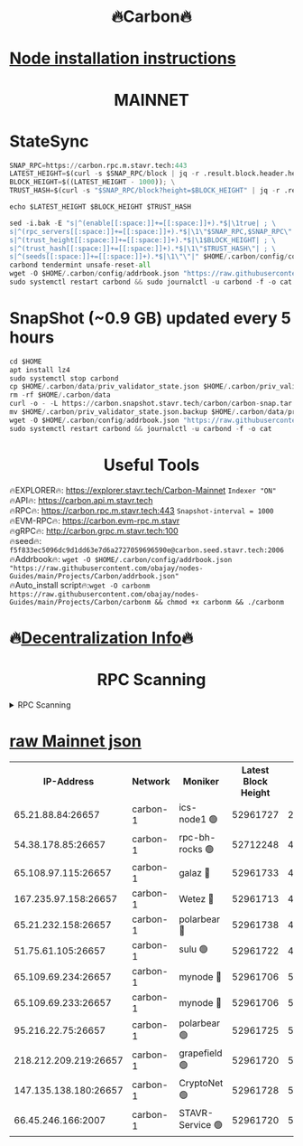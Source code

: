 <h1 align="center"> 🔥Carbon🔥</h1>

[Node installation instructions](https://github.com/obajay/nodes-Guides/tree/main/Projects/Carbon)
=
<h1 align="center"> MAINNET</h1>

# StateSync
```python
SNAP_RPC=https://carbon.rpc.m.stavr.tech:443
LATEST_HEIGHT=$(curl -s $SNAP_RPC/block | jq -r .result.block.header.height); \
BLOCK_HEIGHT=$((LATEST_HEIGHT - 1000)); \
TRUST_HASH=$(curl -s "$SNAP_RPC/block?height=$BLOCK_HEIGHT" | jq -r .result.block_id.hash)

echo $LATEST_HEIGHT $BLOCK_HEIGHT $TRUST_HASH

sed -i.bak -E "s|^(enable[[:space:]]+=[[:space:]]+).*$|\1true| ; \
s|^(rpc_servers[[:space:]]+=[[:space:]]+).*$|\1\"$SNAP_RPC,$SNAP_RPC\"| ; \
s|^(trust_height[[:space:]]+=[[:space:]]+).*$|\1$BLOCK_HEIGHT| ; \
s|^(trust_hash[[:space:]]+=[[:space:]]+).*$|\1\"$TRUST_HASH\"| ; \
s|^(seeds[[:space:]]+=[[:space:]]+).*$|\1\"\"|" $HOME/.carbon/config/config.toml
carbond tendermint unsafe-reset-all
wget -O $HOME/.carbon/config/addrbook.json "https://raw.githubusercontent.com/obajay/nodes-Guides/main/Projects/Carbon/addrbook.json"
sudo systemctl restart carbond && sudo journalctl -u carbond -f -o cat
```
# SnapShot (~0.9 GB) updated every 5 hours
```python
cd $HOME
apt install lz4
sudo systemctl stop carbond
cp $HOME/.carbon/data/priv_validator_state.json $HOME/.carbon/priv_validator_state.json.backup
rm -rf $HOME/.carbon/data
curl -o - -L https://carbon.snapshot.stavr.tech/carbon/carbon-snap.tar.lz4 | lz4 -c -d - | tar -x -C $HOME/.carbon --strip-components 2
mv $HOME/.carbon/priv_validator_state.json.backup $HOME/.carbon/data/priv_validator_state.json
wget -O $HOME/.carbon/config/addrbook.json "https://raw.githubusercontent.com/obajay/nodes-Guides/main/Projects/Carbon/addrbook.json"
sudo systemctl restart carbond && journalctl -u carbond -f -o cat
```

 <h1 align="center"> Useful Tools</h1>

🔥EXPLORER🔥:     https://explorer.stavr.tech/Carbon-Mainnet        `Indexer "ON"` \
🔥API🔥:          https://carbon.api.m.stavr.tech \
🔥RPC🔥:          https://carbon.rpc.m.stavr.tech:443              `Snapshot-interval = 1000` \
🔥EVM-RPC🔥:      https://carbon.evm-rpc.m.stavr \
🔥gRPC🔥:         http://carbon.grpc.m.stavr.tech:100 \
🔥seed🔥:      `f5f833ec5096dc9d1dd63e7d6a2727059696590e@carbon.seed.stavr.tech:2006` \
🔥Addrbook🔥:  `wget -O $HOME/.carbon/config/addrbook.json "https://raw.githubusercontent.com/obajay/nodes-Guides/main/Projects/Carbon/addrbook.json"` \
🔥Auto_install script🔥:`wget -O carbonm https://raw.githubusercontent.com/obajay/nodes-Guides/main/Projects/Carbon/carbonm && chmod +x carbonm && ./carbonm`

🔥[Decentralization Info](https://github.com/obajay/StateSync-snapshots/tree/main/Projects/Carbon/Decentralization)🔥
=
<h1 align="center"> RPC Scanning</h1>

<details>
<summary>RPC Scanning</summary>

<h2 align="center"> We scan nodes in real time every 4 hours. And we provide the final result of RPC endpoints.
We cannot influence the operation of these nodes in any way. </h2>


```python
If Voting Power is higher than 0 --> then the Node is a validator of the network and may be subject to attack and be a potential threat to the chain.
```
```python
We marked such validators with a red symbol
```

</details>

[raw Mainnet json](https://rpc-check.carbonm.stavr.tech/carbonm/rpc-carbonm-result.json)
=


<table><tr><th>IP-Address</th><th>Network</th><th>Moniker</th><th>Latest Block Height</th><th>Earliest Block Height</th><th>Catching Up</th><th>Tx Index</th><th>Voting Power</th><th>Scan Time</th></tr><tr><td>65.21.88.84:26657</td><td>carbon-1</td><td>ics-node1 🟢</td><td>52961727</td><td>21164241</td><td>False</td><td>off</td><td>0</td><td>2024-01-28T14:46:05.436174955UTC</td></tr><tr><td>54.38.178.85:26657</td><td>carbon-1</td><td>rpc-bh-rocks 🟢</td><td>52712248</td><td>45292001</td><td>False</td><td>on</td><td>0</td><td>2024-01-28T14:46:29.281317107UTC</td></tr><tr><td>65.108.97.115:26657</td><td>carbon-1</td><td>galaz 🔴</td><td>52961733</td><td>47374001</td><td>False</td><td>on</td><td>11236196050</td><td>2024-01-28T14:46:16.320869692UTC</td></tr><tr><td>167.235.97.158:26657</td><td>carbon-1</td><td>Wetez 🔴</td><td>52961713</td><td>48067570</td><td>False</td><td>on</td><td>1329958415</td><td>2024-01-28T14:45:40.291386992UTC</td></tr><tr><td>65.21.232.158:26657</td><td>carbon-1</td><td>polarbear 🔴</td><td>52961738</td><td>48126001</td><td>False</td><td>on</td><td>10843288632</td><td>2024-01-28T14:46:24.845884468UTC</td></tr><tr><td>51.75.61.105:26657</td><td>carbon-1</td><td>sulu 🟢</td><td>52961722</td><td>48742001</td><td>False</td><td>on</td><td>0</td><td>2024-01-28T14:45:56.519017052UTC</td></tr><tr><td>65.109.69.234:26657</td><td>carbon-1</td><td>mynode 🔴</td><td>52961706</td><td>50560001</td><td>False</td><td>off</td><td>12836498171</td><td>2024-01-28T14:45:23.572732328UTC</td></tr><tr><td>65.109.69.233:26657</td><td>carbon-1</td><td>mynode 🔴</td><td>52961706</td><td>50610001</td><td>False</td><td>off</td><td>8715149217</td><td>2024-01-28T14:45:23.188522855UTC</td></tr><tr><td>95.216.22.75:26657</td><td>carbon-1</td><td>polarbear 🟢</td><td>52961725</td><td>52338001</td><td>False</td><td>on</td><td>0</td><td>2024-01-28T14:46:03.037148017UTC</td></tr><tr><td>218.212.209.219:26657</td><td>carbon-1</td><td>grapefield 🟢</td><td>52961720</td><td>52371001</td><td>False</td><td>on</td><td>0</td><td>2024-01-28T14:45:54.130236118UTC</td></tr><tr><td>147.135.138.180:26657</td><td>carbon-1</td><td>CryptoNet 🟢</td><td>52961728</td><td>52934001</td><td>False</td><td>on</td><td>0</td><td>2024-01-28T14:46:07.824845072UTC</td></tr><tr><td>66.45.246.166:2007</td><td>carbon-1</td><td>STAVR-Service 🟢</td><td>52961720</td><td>52956001</td><td>False</td><td>on</td><td>0</td><td>2024-01-28T14:45:53.157084738UTC</td></tr></table>